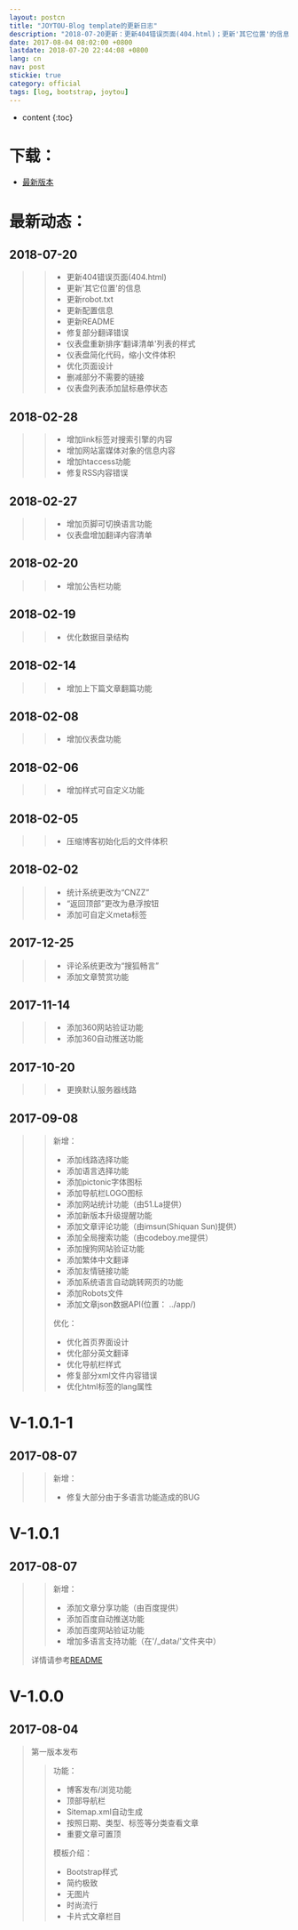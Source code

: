 ```yaml
---
layout: postcn
title: "JOYTOU-Blog template的更新日志"
description: "2018-07-20更新：更新404错误页面(404.html)；更新'其它位置'的信息；更新robot.txt；更新配置信息；更新README；修复部分翻译错误；仪表盘重新排序'翻译清单'列表的样式；仪表盘简化代码，缩小文件体积；优化页面设计；删减部分不需要的链接；仪表盘列表添加鼠标悬停状态。"
date: 2017-08-04 08:02:00 +0800
lastdate: 2018-07-20 22:44:08 +0800
lang: cn
nav: post
stickie: true
category: official
tags: [log, bootstrap, joytou]
---
```


* content
{:toc}

# 下载：
- [最新版本](https://coding.net/u/joytou/p/JOYTOU/git/archive/master.zip)

# 最新动态：
## 2018-07-20
>> -  更新404错误页面(404.html)
>> -  更新'其它位置'的信息
>> -  更新robot.txt
>> -  更新配置信息
>> -  更新README
>> -  修复部分翻译错误
>> -  仪表盘重新排序'翻译清单'列表的样式
>> -  仪表盘简化代码，缩小文件体积
>> -  优化页面设计
>> -  删减部分不需要的链接
>> -  仪表盘列表添加鼠标悬停状态

## 2018-02-28
>> -  增加link标签对搜索引擎的内容
>> -  增加网站富媒体对象的信息内容
>> -  增加htaccess功能
>> -  修复RSS内容错误

## 2018-02-27
>> -  增加页脚可切换语言功能
>> -  仪表盘增加翻译内容清单

## 2018-02-20
>> -  增加公告栏功能

## 2018-02-19
>> -  优化数据目录结构

## 2018-02-14
>> -  增加上下篇文章翻篇功能

## 2018-02-08
>> -  增加仪表盘功能

## 2018-02-06
>> -  增加样式可自定义功能

## 2018-02-05
>> -  压缩博客初始化后的文件体积

## 2018-02-02
>> - 统计系统更改为“CNZZ”
>> -  “返回顶部”更改为悬浮按钮
>> -  添加可自定义meta标签

## 2017-12-25
>> - 评论系统更改为“搜狐畅言”
>> - 添加文章赞赏功能

## 2017-11-14
>> - 添加360网站验证功能
>> - 添加360自动推送功能

## 2017-10-20
>> - 更换默认服务器线路

## 2017-09-08
>> 新增：
>> - 添加线路选择功能
>> - 添加语言选择功能
>> - 添加pictonic字体图标
>> - 添加导航栏LOGO图标
>> - 添加网站统计功能（由51.La提供）
>> - 添加新版本升级提醒功能
>> - 添加文章评论功能（由imsun(Shiquan Sun)提供）
>> - 添加全局搜索功能（由codeboy.me提供）
>> - 添加搜狗网站验证功能
>> - 添加繁体中文翻译
>> - 添加友情链接功能
>> - 添加系统语言自动跳转网页的功能
>> - 添加Robots文件
>> - 添加文章json数据API(位置： ../app/)
>> 
>> 优化：
>> - 优化首页界面设计
>> - 优化部分英文翻译
>> - 优化导航栏样式
>> - 修复部分xml文件内容错误
>> - 优化html标签的lang属性

# V-1.0.1-1
## 2017-08-07
>> 新增：
>> - 修复大部分由于多语言功能造成的BUG

# V-1.0.1
## 2017-08-07
>> 新增：
>> - 添加文章分享功能（由百度提供）
>> - 添加百度自动推送功能
>> - 添加百度网站验证功能
>> - 增加多语言支持功能（在'/_data/'文件夹中）
> 
> 详情请参考[README](https://github.com/joytou/joytou.github.io/blob/master/README.md)

# V-1.0.0
## 2017-08-04
> 第一版本发布
>> 功能：
>> - 博客发布/浏览功能
>> - 顶部导航栏
>> - Sitemap.xml自动生成
>> - 按照日期、类型、标签等分类查看文章
>> - 重要文章可置顶
>>
>> 模板介绍：
>> - Bootstrap样式
>> - 简约极致
>> - 无图片
>> - 时尚流行
>> - 卡片式文章栏目

